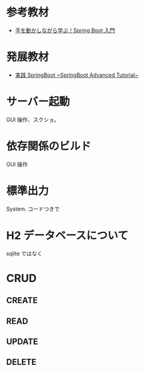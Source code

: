 # 参考教材

- [手を動かしながら学ぶ！Spring Boot 入門](https://www.techpit.jp/courses/224)

# 発展教材

- [実践 SpringBoot ~SpringBoot Advanced Tutorial~](https://www.techpit.jp/courses/232)

# サーバー起動

GUI 操作、スクショ。

# 依存関係のビルド

GUI 操作

# 標準出力

System.
コードつきで

# H2 データベースについて

sqlite ではなく

# CRUD

## CREATE

## READ

## UPDATE

## DELETE
